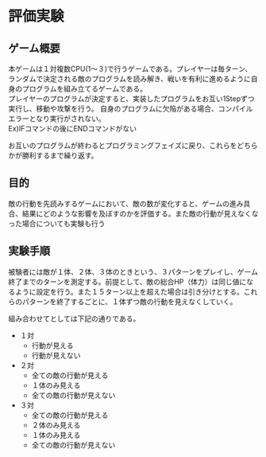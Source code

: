 # 評価実験
## ゲーム概要
本ゲームは１対複数CPU(1～３)で行うゲームである。プレイヤーは毎ターン、ランダムで決定される敵のプログラムを読み解き、戦いを有利に進めるように自身のプログラムを組み立てるゲームである。  
プレイヤーのプログラムが決定すると、実装したプログラムをお互い1Stepずつ実行し、移動や攻撃を行う。
自身のプログラムに欠陥がある場合、コンパイルエラーとなり実行がされない。  
Ex)IFコマンドの後にENDコマンドがない

お互いのプログラムが終わるとプログラミングフェイズに戻り、これらをどちらかが勝利するまで繰り返す。
## 目的
敵の行動を先読みするゲームにおいて、敵の数が変化すると、ゲームの進み具合、結果にどのような影響を及ぼすのかを評価する。また敵の行動が見えなくなった場合についても実験も行う
## 実験手順
被験者には敵が１体、２体、３体のときという、３パターンをプレイし、ゲーム終了までのターンを測定する。前提として、敵の総合HP（体力）は同じ値になるように設定を行う。また１５ターン以上を超えた場合は引き分けとする。これらのパターンを終了するごとに、１体ずつ敵の行動を見えなくしていく。  

組み合わせてとしては下記の通りである。  
- １対
    - 行動が見える
    - 行動が見えない
- ２対
    - 全ての敵の行動が見える
    - １体のみ見える
    - 全ての敵の行動が見えない
- ３対
    - 全ての敵の行動が見える
    - ２体のみ見える
    - １体のみ見える
    - 全ての敵の行動が見えない
